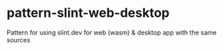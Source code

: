 # pattern-slint-web-desktop
Pattern for using slint.dev for web (wasm) &amp; desktop app with the same sources
